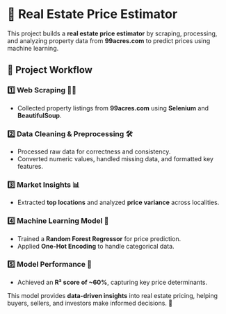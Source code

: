 # 🏡 Real Estate Price Estimator  

This project builds a **real estate price estimator** by scraping, processing, and analyzing property data from **99acres.com** to predict prices using machine learning.  

## 📌 Project Workflow  

### 1️⃣ Web Scraping 🕵️‍♂️  
- Collected property listings from **99acres.com** using **Selenium** and **BeautifulSoup**.  

### 2️⃣ Data Cleaning & Preprocessing 🛠️  
- Processed raw data for correctness and consistency.  
- Converted numeric values, handled missing data, and formatted key features.  

### 3️⃣ Market Insights 📊  
- Extracted **top locations** and analyzed **price variance** across localities.  

### 4️⃣ Machine Learning Model 🤖  
- Trained a **Random Forest Regressor** for price prediction.  
- Applied **One-Hot Encoding** to handle categorical data.  

### 5️⃣ Model Performance 🎯  
- Achieved an **R² score of ~60%**, capturing key price determinants.  

This model provides **data-driven insights** into real estate pricing, helping buyers, sellers, and investors make informed decisions. 🚀
